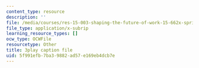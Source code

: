 ```yaml
---
content_type: resource
description: ''
file: /media/courses/res-15-003-shaping-the-future-of-work-15-662x-spring-2016/5f991efb7ba39882ad57e169eb4dcb7e_UybHQEFy56c.srt
file_type: application/x-subrip
learning_resource_types: []
ocw_type: OCWFile
resourcetype: Other
title: 3play caption file
uid: 5f991efb-7ba3-9882-ad57-e169eb4dcb7e
---
```

